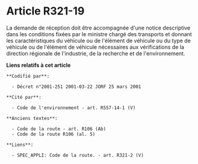 # Article R321-19

La demande de réception doit être accompagnée d'une notice descriptive dans les conditions fixées par le ministre chargé des
transports et donnant les caractéristiques du véhicule ou de l'élément de véhicule ou du type de véhicule ou de l'élément de
véhicule nécessaires aux vérifications de la direction régionale de l'industrie, de la recherche et de l'environnement.

**Liens relatifs à cet article**

	**Codifié par**:

	  - Décret n°2001-251 2001-03-22 JORF 25 mars 2001

	**Cité par**:

	  - Code de l'environnement - art. R557-14-1 (V)

	**Anciens textes**:

	  - Code de la route - art. R106 (Ab)
	  - Code de la route R106 (al. 5)

	**Liens**:

	  - SPEC_APPLI: Code de la route. - art. R321-2 (V)
